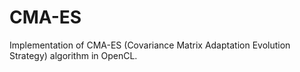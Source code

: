 CMA-ES
======

Implementation of CMA-ES (Covariance Matrix Adaptation Evolution Strategy) algorithm in OpenCL.
